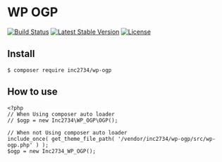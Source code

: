 # WP OGP

[![Build Status](https://travis-ci.org/inc2734/wp-ogp.svg?branch=master)](https://travis-ci.org/inc2734/wp-ogp)
[![Latest Stable Version](https://poser.pugx.org/inc2734/wp-ogp/v/stable)](https://packagist.org/packages/inc2734/wp-ogp)
[![License](https://poser.pugx.org/inc2734/wp-ogp/license)](https://packagist.org/packages/inc2734/wp-ogp)

## Install
```
$ composer require inc2734/wp-ogp
```

## How to use
```
<?php
// When Using composer auto loader
// $ogp = new Inc2734\WP_OGP\OGP();

// When not Using composer auto loader
include_once( get_theme_file_path( '/vendor/inc2734/wp-ogp/src/wp-ogp.php' ) );
$ogp = new Inc2734_WP_OGP();
```
